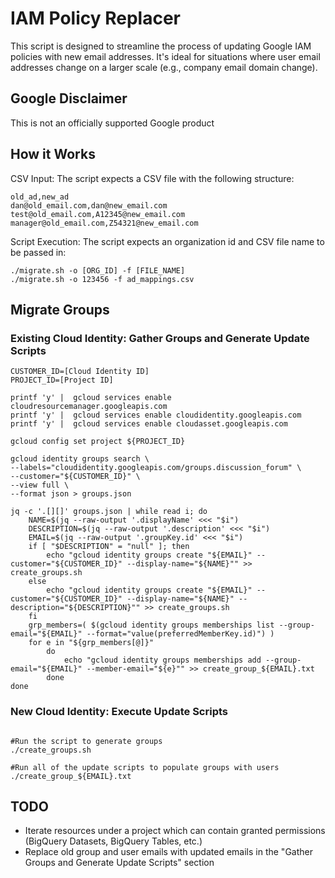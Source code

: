 # IAM Policy Replacer

This script is designed to streamline the process of updating Google IAM policies with new email addresses. It's ideal for situations where user email addresses change on a larger scale (e.g., company email domain change).

## Google Disclaimer
This is not an officially supported Google product

## How it Works

CSV Input:  The script expects a CSV file with the following structure:

```
old_ad,new_ad
dan@old_email.com,dan@new_email.com
test@old_email.com,A12345@new_email.com
manager@old_email.com,Z54321@new_email.com
```

Script Execution:  The script expects an organization id and CSV file name to be passed in:

```
./migrate.sh -o [ORG_ID] -f [FILE_NAME]
./migrate.sh -o 123456 -f ad_mappings.csv
```
## Migrate Groups

### Existing Cloud Identity: Gather Groups and Generate Update Scripts
```
CUSTOMER_ID=[Cloud Identity ID]
PROJECT_ID=[Project ID]

printf 'y' |  gcloud services enable cloudresourcemanager.googleapis.com
printf 'y' |  gcloud services enable cloudidentity.googleapis.com
printf 'y' |  gcloud services enable cloudasset.googleapis.com

gcloud config set project ${PROJECT_ID}

gcloud identity groups search \
--labels="cloudidentity.googleapis.com/groups.discussion_forum" \
--customer="${CUSTOMER_ID}" \
--view full \
--format json > groups.json

jq -c '.[][]' groups.json | while read i; do
    NAME=$(jq --raw-output '.displayName' <<< "$i")
    DESCRIPTION=$(jq --raw-output '.description' <<< "$i")
    EMAIL=$(jq --raw-output '.groupKey.id' <<< "$i")
    if [ "$DESCRIPTION" = "null" ]; then 
        echo "gcloud identity groups create "${EMAIL}" --customer="${CUSTOMER_ID}" --display-name="${NAME}"" >> create_groups.sh
    else
        echo "gcloud identity groups create "${EMAIL}" --customer="${CUSTOMER_ID}" --display-name="${NAME}" --description="${DESCRIPTION}"" >> create_groups.sh
    fi
    grp_members=( $(gcloud identity groups memberships list --group-email="${EMAIL}" --format="value(preferredMemberKey.id)") )
    for e in "${grp_members[@]}"
        do
            echo "gcloud identity groups memberships add --group-email="${EMAIL}" --member-email="${e}"" >> create_group_${EMAIL}.txt
        done
done
```

### New Cloud Identity: Execute Update Scripts
```

#Run the script to generate groups
./create_groups.sh

#Run all of the update scripts to populate groups with users
./create_group_${EMAIL}.txt

```

## TODO
- Iterate resources under a project which can contain granted permissions (BigQuery Datasets, BigQuery Tables, etc.)
- Replace old group and user emails with updated emails in the "Gather Groups and Generate Update Scripts" section
